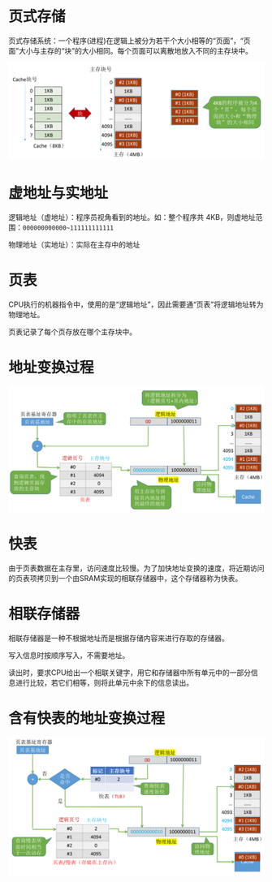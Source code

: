 # 页式存储

页式存储系统：一个程序(进程)在逻辑上被分为若干个大小相等的“页面”，“页面”大小与主存的“块”的大小相同。每个页面可以离散地放入不同的主存块中。

![](img/y1.png)

# 虚地址与实地址

逻辑地址（虚地址）：程序员视角看到的地址。如：整个程序共 4KB，则虚地址范围：`000000000000~111111111111`

物理地址（实地址）：实际在主存中的地址

# 页表

CPU执行的机器指令中，使用的是“逻辑地址”，因此需要通“页表”将逻辑地址转为物理地址。

页表记录了每个页存放在哪个主存块中。

# 地址变换过程

![](img/y2.png)

# 快表

由于页表数据在主存里，访问速度比较慢。为了加快地址变换的速度，将近期访问的页表项拷贝到一个由SRAM实现的相联存储器中，这个存储器称为快表。

# 相联存储器

相联存储器是一种不根据地址而是根据存储内容来进行存取的存储器。

写入信息时按顺序写入，不需要地址。

读出时，要求CPU给出一个相联关键字，用它和存储器中所有单元中的一部分信息进行比较，若它们相等，则将此单元中余下的信息读出。

# 含有快表的地址变换过程

![](img/y3.png)

